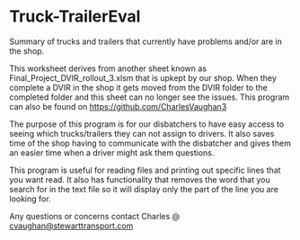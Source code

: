 # Truck-TrailerEval
Summary of trucks and trailers that currently have problems and/or are in the shop.

This worksheet derives from another sheet known as Final_Project_DVIR_rollout_3.xlsm 
that is upkept by our shop. When they complete a DVIR in the shop it gets moved from the DVIR folder to the completed folder and this sheet can no longer see the issues. This program can also be found on https://github.com/CharlesVaughan3 

The purpose of this program is for our disbatchers to have easy access to seeing which trucks/trailers they can not assign to drivers. 
It also saves time of the shop having to communicate with the disbatcher and gives them an easier time when a driver might ask them questions. 

This program is useful for reading files and printing out specific lines that you want read. It also has functionality that removes the word that you search for in the text file so it will display only the part of the line you are looking for. 

Any questions or concerns contact Charles @ cvaughan@stewarttransport.com
